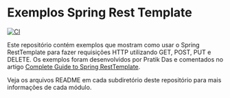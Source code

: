 # Exemplos Spring Rest Template

[![CI](https://github.com/thombergs/code-examples/workflows/CI/badge.svg)](https://github.com/thombergs/code-examples/actions?query=workflow%3ACI)

Este repositório contém exemplos que mostram como usar o Spring RestTemplate para fazer requisições HTTP utilizando GET, POST, PUT e DELETE.
Os exemplos foram desenvolvidos por Pratik Das e comentados no artigo [Complete Guide to Spring RestTemplate](https://reflectoring.io/spring-resttemplate/).

Veja os arquivos README em cada subdiretório deste repositório para mais informações de cada módulo.
